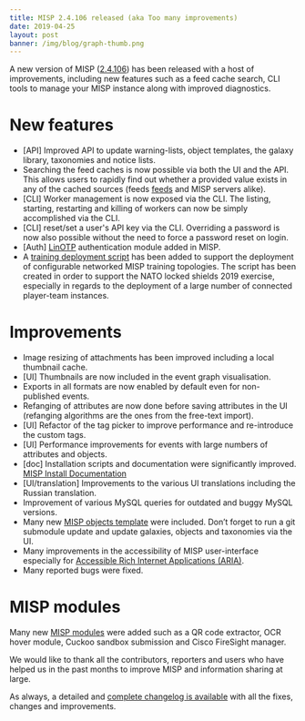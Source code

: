 ```yaml
---
title: MISP 2.4.106 released (aka Too many improvements)
date: 2019-04-25
layout: post
banner: /img/blog/graph-thumb.png
---
```


A new version of MISP ([2.4.106](https://github.com/MISP/MISP/tree/v2.4.106)) has been released with a host of improvements, including new features such as a feed cache search, CLI tools to manage your MISP instance along with improved diagnostics.

# New features

- [API] Improved API to update warning-lists, object templates, the galaxy library, taxonomies and notice lists.
- Searching the feed caches is now possible via both the UI and the API. This allows users to rapidly find out whether a provided value exists in any of the cached sources (feeds [feeds](https://www.misp-project.org/feeds/) and MISP servers alike).
- [CLI] Worker management is now exposed via the CLI. The listing, starting, restarting and killing of workers can now be simply accomplished via the CLI.
- [CLI] reset/set a user's API key via the CLI. Overriding a password is now also possible without the need to force a password reset on login.
- [Auth] [LinOTP](https://www.linotp.org/) authentication module added in MISP.
- A [training deployment script](https://github.com/MISP/MISP/blob/2.4/app/Console/Command/TrainingShell.php) has been added to support the deployment of configurable networked MISP training topologies. The script has been created in order to support the NATO locked shields 2019 exercise, especially in regards to the deployment of a large number of connected player-team instances.

# Improvements

- Image resizing of attachments has been improved including a local thumbnail cache.
- [UI] Thumbnails are now included in the event graph visualisation.
- Exports in all formats are now enabled by default even for non-published events.
- Refanging of attributes are now done before saving attributes in the UI (refanging algorithms are the ones from the free-text import).
- [UI] Refactor of the tag picker to improve performance and re-introduce the custom tags.
- [UI] Performance improvements for events with large numbers of attributes and objects.
- [doc] Installation scripts and documentation were significantly improved. [MISP Install Documentation ](https://misp.github.io/MISP/)
- [UI/translation] Improvements to the various UI translations including the Russian translation.
- Improvement of various MySQL queries for outdated and buggy MySQL versions.
- Many new [MISP objects template](https://github.com/MISP/misp-objects/) were included. Don’t forget to run a git submodule update and update galaxies, objects and taxonomies via the UI.
- Many improvements in the accessibility of MISP user-interface especially for [Accessible Rich Internet Applications (ARIA)](https://developer.mozilla.org/en-US/docs/Web/Accessibility/ARIA).
- Many reported bugs were fixed.

# MISP modules

Many new [MISP modules](https://github.com/MISP/misp-modules) were added such as a QR code extractor, OCR hover module, Cuckoo sandbox submission and Cisco FireSight manager.

We would like to thank all the contributors, reporters and users who have helped us in the past months to improve MISP and information sharing at large.

As always, a detailed and [complete changelog is available](http://www.misp-project.org/Changelog.txt) with all the fixes, changes and improvements.



